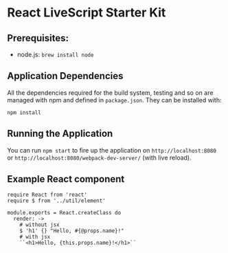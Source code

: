React LiveScript Starter Kit
============================

## Prerequisites:

- node.js: `brew install node`

## Application Dependencies

All the dependencies required for the build system, testing and so on are managed with npm and defined in `package.json`.
They can be installed with:

```
npm install
```

## Running the Application

You can run `npm start` to fire up the application on `http://localhost:8080`
or `http://localhost:8080/webpack-dev-server/` (with live reload).

## Example React component

```LiveScript
require React from 'react'
require $ from '../util/element'

module.exports = React.createClass do
  render: ->
    # without jsx
    $ 'h1' {} "Hello, #{@props.name}!"
    # with jsx
    ``<h1>Hello, {this.props.name}!</h1>``
```
